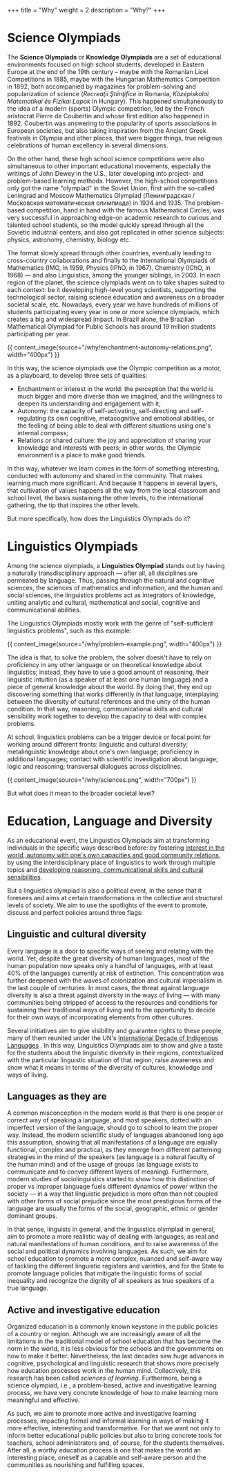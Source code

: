 +++
title = "Why"
weight = 2
description = "Why?"
+++

# Science Olympiads

The **Science Olympiads** or **Knowledge Olympiads** are a set of educational environments focused on high school students, developed in Eastern Europe at the end of the 19th century – maybe with the Romanian Licei Competitions in 1885, maybe with the Hungarian Mathematics Competition in 1892, both accompanied by magazines for problem-solving and popularization of science (_Recreaţii Ştiinţifice_ in Romania, _Középiskolai Matematikai és Fizikai Lapok_ in Hungary). This happened simultaneously to the idea of a modern (sports) Olympic competition, led by the French aristocrat Pierre de Coubertin and whose first edition also happened in 1892. Coubertin was answering to the popularity of sports associations in European societies, but also taking inspiration from the Ancient Greek festivals in Olympia and other places, that were bigger things, true religious celebrations of human excellency in several dimensions.

On the other hand, these high school science competitions were also simultaneous to other important educational movements, especially the writings of John Dewey in the U.S., later developing into project- and problem-based learning methods. However, the high-school competitions only got the name "olympiad" in the Soviet Union, first with the so-called Leningrad and Moscow Mathematics Olympiad (Ленинградская / Московская математическая олимпиада) in 1934 and 1935. The problem-based competition, hand in hand with the famous Mathematical Circles, was very successful in approaching edge-on academic research to curious and talented school students, so the model quickly spread through all the Sovietic industrial centers, and also got replicated in other science subjects: physics, astronomy, chemistry, biology etc. 

The format slowly spread through other countries, eventually leading to cross-country collaborations and finally to the International Olympiads of Mathematics (IMO, in 1959, Physics (IPhO, in 1967), Chemistry (IChO, in 1968) — and also Linguistics, among the younger siblings, in 2003. In each region of the planet, the science olympiads went on to take shapes suited to each context: be it developing high-level young scientists, supporting the technological sector, raising science education and awareness on a broader societal scale, etc. Nowadays, every year we have hundreds of millions of students participating every year in one or more science olympiads, which creates a big and widespread impact. In Brazil alone, the Brazilian Mathematical Olympiad for Public Schools has around 19 million students participating per year. 

{{ content_image(source="/why/enchantment-autonomy-relations.png", width="400px") }}

In this way, the science olympiads use the Olympic competition as a motor, as a playboard, to develop three sets of qualities: 

- Enchantment or interest in the world: the perception that the world is much bigger and more diverse than we imagined, and the willingness to deepen its understanding and engagement with it; 
- Autonomy: the capacity of self-activating, self-directing and self-regulating its own cognitive, metacognitive and emotional abilities, or the feeling of being able to deal with different situations using one's internal compass; 
- Relations or shared culture: the joy and appreciation of sharing your knowledge and interests with peers; in other words, the Olympic environment is a place to make good friends. 

In this way, whatever we learn comes in the form of something interesting, conducted with autonomy and shared in the community. That makes learning much more significant. And because it happens in several layers, that cultivation of values happens all the way from the local classroom and school level, the basis sustaining the other levels, to the international gathering, the tip that inspires the other levels. 

But more specifically, how does the Linguistics Olympiads do it?

# Linguistics Olympiads

Among the science olympiads, a **Linguistics Olympiad** stands out by having a naturally transdisciplinary approach — after all, all disciplines are permeated by language. Thus, passing through the natural and cognitive sciences, the sciences of mathematics and information, and the human and social sciences, the linguistics problems act as integrators of knowledge, uniting analytic and cultural, mathematical and social, cognitive and communicational abilities. 

The Linguistics Olympiads mostly work with the genre of "self-sufficient linguistics problems", such as this example: 

{{ content_image(source="/why/problem-example.png", width="400px") }}

The idea is that, to solve the problem, the solver doesn't have to rely on proficiency in any other language or on theoretical knowledge about linguistics; instead, they have to use a good amount of reasoning, their linguistic intuition (as a speaker of at least one human language) and a piece of general knowledge about the world. By doing that, they end up discovering something that works differently in that language, interplaying between the diversity of cultural references and the unity of the human condition. In that way, reasoning, communicational skills and cultural sensibility work together to develop the capacity to deal with complex problems.

At school, linguistics problems can be a trigger device or focal point for working around different fronts: linguistic and cultural diversity; metalinguistic knowledge about one's own language; proficiency in additional languages; contact with scientific investigation about language; logic and reasoning; transversal dialogues across disciplines. 

{{ content_image(source="/why/sciences.png", width="700px") }}

But what does it mean to the broader societal level?

# Education, Language and Diversity

As an educational event, the Linguistics Olympiads aim at transforming individuals in the specific ways described before: by fostering [interest in the world, autonomy with one's own capacities and good community relations](#science-olympiads), by using the interdisciplinary place of linguistics to work through multiple topics and [developing reasoning, communicational skills and cultural sensibilities](#linguistics-olympiads).

But a linguistics olympiad is also a political event, in the sense that it foresees and aims at certain transformations in the collective and structural levels of society. We aim to use the spotlights of the event to promote, discuss and perfect policies around three flags:

## Linguistic and cultural diversity

Every language is a door to specific ways of seeing and relating with the world. Yet, despite the great diversity of human languages, most of the human population now speaks only a handful of languages, with at least 40% of the languages currently at risk of extinction. This concentration was further deepened with the waves of colonization and cultural imperialism in the last couple of centuries. In most cases, the threat against language diversity is also a threat against diversity in the ways of living — with many communities being stripped of access to the resources and conditions for sustaining their traditional ways of living and to the opportunity to decide for their own ways of incorporating elements from other cultures. 

Several initiatives aim to give visibility and guarantee rights to these people, many of them reunited under the UN's [International Decade of Indigenous Languages](https://www.un.org/development/desa/indigenouspeoples/indigenous-languages.html) . In this way, Linguistics Olympiads aim to show and give a taste for the students about the linguistic diversity in their regions, contextualized with the particular linguistic situation of that region, raise awareness and snow what it means in terms of the diversity of cultures, knowledge and ways of living.

## Languages as they are

A common misconception in the modern world is that there is one proper or correct way of speaking a language, and most speakers, dotted with an imperfect version of the language, should go to school to learn the proper way. Instead, the modern scientific study of languages abandoned long ago this assumption, showing that all manifestations of a language are equally functional, complex and practical, as they emerge from different patterning strategies in the mind of the speakers (as language is a natural faculty of the human mind) and of the usage of groups (as language exists to communicate and to convey different layers of meaning). Furthermore, modern studies of sociolinguistics started to show how this distinction of proper vs improper language fuels different dynamics of power within the society — in a way that linguistic prejudice is more often than not coupled with other forms of social prejudice since the most prestigious forms of the language are usually the forms of the social, geographic, ethnic or gender dominant groups. 

In that sense, linguists in general, and the linguistics olympiad in general, aim to promote a more realistic way of dealing with languages, as real and natural manifestations of human conditions, and to raise awareness of the social and political dynamics involving languages. As such, we aim for school education to promote a more complex, nuanced and self-aware way of tackling the different linguistic registers and varieties, and for the State to promote language policies that mitigate the linguistic forms of social inequality and recognize the dignity of all speakers as true speakers of a true language. 

## Active and investigative education

Organized education is a commonly known keystone in the public policies of a country or region. Although we are increasingly aware of all the limitations in the traditional model of school education that has become the norm in the world, it is less obvious for the schools and the governments on how to make it better. Nevertheless, the last decades saw huge advances in cognitive, psychological and linguistic research that shows more precisely how education processes work in the human mind. Collectively, this research has been called _sciences of learning_. Furthermore, being a science olympiad, i.e., a problem-based, active and investigative learning process, we have very concrete knowledge of how to make learning more meaningful and effective. 

As such, we aim to promote more active and investigative learning processes, impacting formal and informal learning in ways of making it more effective, interesting and transformative. For that we want not only to inform better educational public policies but also to bring concrete tools for teachers, school administrators and, of course, for the students themselves. After all, a worthy education process is one that makes the world an interesting place, oneself as a capable and self-aware person and the communities as nourishing and fulfilling spaces. 
